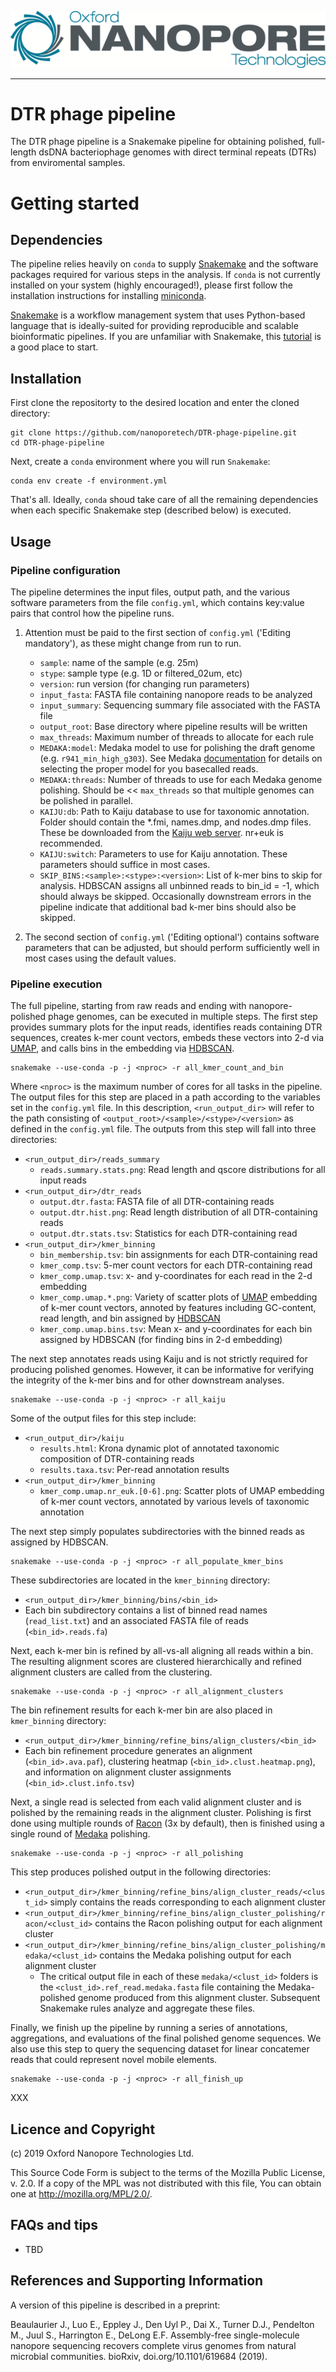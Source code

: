 ![ONT_logo](/ONT_logo.png)

-----------------------------

DTR phage pipeline
==================
The DTR phage pipeline is a Snakemake pipeline for obtaining polished, full-length  dsDNA bacteriophage genomes with direct terminal repeats (DTRs) from enviromental samples. 

Getting started
===============
## Dependencies
The pipeline relies heavily  on `conda` to supply [Snakemake](https://snakemake.readthedocs.io/en/stable/index.html) and the software packages required for various steps in the analysis. If `conda` is not currently installed on your system (highly encouraged!), please first follow the installation instructions for installing [miniconda](https://docs.conda.io/en/latest/miniconda.html).

[Snakemake](https://snakemake.readthedocs.io/en/stable/index.html) is a workflow management system that uses Python-based language that is ideally-suited for providing reproducible and scalable bioinformatic pipelines. If you are unfamiliar with Snakemake, this [tutorial](https://snakemake.readthedocs.io/en/stable/tutorial/basics.html) is a good place to start. 

## Installation
First clone the repositorty to the desired location and enter the cloned directory:
```
git clone https://github.com/nanoporetech/DTR-phage-pipeline.git
cd DTR-phage-pipeline
```
Next, create a `conda` environment where you will run `Snakemake`:
```
conda env create -f environment.yml
```
That's all. Ideally, `conda` shoud take care of all the remaining dependencies when each specific Snakemake step (described below) is executed.

## Usage

### Pipeline configuration
The pipeline determines the input files, output path, and the various software parameters from the file `config.yml`, which contains key:value pairs that control how the pipeline runs. 
1. Attention must be paid to the first section of `config.yml` ('Editing mandatory'), as these might change from run to run.
    - `sample`: name of the sample (e.g. 25m)
    - `stype`: sample type (e.g. 1D or filtered_02um, etc)
    - `version`: run version (for changing run parameters)
    - `input_fasta`: FASTA file containing nanopore reads to be analyzed
    - `input_summary`: Sequencing summary file associated with the FASTA file
    - `output_root`: Base directory where pipeline results will be written
    - `max_threads`: Maximum number of threads to allocate for each rule
    - `MEDAKA:model`: Medaka model to use for polishing the draft genome (e.g. `r941_min_high_g303`). See Medaka [documentation](https://github.com/nanoporetech/medaka#models) for details on selecting the proper model for you basecalled reads.
    - `MEDAKA:threads`: Number of threads to use for each Medaka genome polishing. Should be << `max_threads` so that multiple genomes can be polished in parallel.
    - `KAIJU:db`: Path to Kaiju database to use for taxonomic annotation. Folder should contain the *.fmi, names.dmp, and nodes.dmp files. These be downloaded from the [Kaiju web server](http://kaiju.binf.ku.dk/server). nr+euk is recommended.
    - `KAIJU:switch`: Parameters to use for Kaiju annotation. These parameters should suffice in most cases.
    - `SKIP_BINS:<sample>:<stype>:<version>`: List of k-mer bins to skip for analysis. HDBSCAN assigns all unbinned reads to bin_id = -1, which should always be skipped. Occasionally downstream errors in the pipeline indicate that additional bad k-mer bins should also be skipped. 

2. The second section of `config.yml` ('Editing optional') contains software parameters that can be adjusted, but should perform sufficiently well in most cases using the default values.

### Pipeline execution
The full pipeline, starting from raw reads and ending with nanopore-polished phage genomes, can be executed in multiple steps. The first step provides summary plots for the input reads, identifies reads containing DTR sequences, creates k-mer count vectors, embeds these vectors into 2-d via [UMAP](https://github.com/lmcinnes/umap), and calls bins in the embedding via [HDBSCAN](https://github.com/lmcinnes/HDBSCAN). 
```
snakemake --use-conda -p -j <nproc> -r all_kmer_count_and_bin
```
Where `<nproc>` is the maximum number of cores for all tasks in the pipeline. The output files for this step are placed in a path according to the variables set in the `config.yml` file. In this description, `<run_output_dir>` will refer to the path consisting of `<output_root>/<sample>/<stype>/<version>` as defined in the `config.yml` file. The outputs from this step will fall into three directories:
* `<run_output_dir>/reads_summary`
    * `reads.summary.stats.png`: Read length and qscore distributions for all input reads
* `<run_output_dir>/dtr_reads`
    * `output.dtr.fasta`: FASTA file of all DTR-containing reads
    * `output.dtr.hist.png`: Read length distribution of all DTR-containing reads
    * `output.dtr.stats.tsv`: Statistics for each DTR-containing read
* `<run_output_dir>/kmer_binning`
    * `bin_membership.tsv`: bin assignments for each DTR-containing read
    * `kmer_comp.tsv`: 5-mer count vectors for each DTR-containing read
    * `kmer_comp.umap.tsv`: x- and y-coordinates for each read in the 2-d embedding
    * `kmer_comp.umap.*.png`: Variety of scatter plots of [UMAP](https://github.com/lmcinnes/umap) embedding of k-mer count vectors, annoted by features including GC-content, read length, and bin assigned by [HDBSCAN](https://github.com/lmcinnes/HDBSCAN)
    * `kmer_comp.umap.bins.tsv`: Mean x- and y-coordinates for each bin assigned by HDBSCAN (for finding bins in 2-d embedding)
    

The next step annotates reads using Kaiju and is not strictly required for producing polished genomes. However, it can be informative for verifying the integrity of the k-mer bins and for other downstream analyses.
```
snakemake --use-conda -p -j <nproc> -r all_kaiju
```
Some of the output files for this step include:
* `<run_output_dir>/kaiju`
    * `results.html`: Krona dynamic plot of annotated taxonomic composition of DTR-containing reads
    * `results.taxa.tsv`: Per-read annotation results
* `<run_output_dir>/kmer_binning`
    * `kmer_comp.umap.nr_euk.[0-6].png`: Scatter plots of UMAP embedding of k-mer count vectors, annotated by various levels of taxonomic annotation

The next step simply populates subdirectories with the binned reads as assigned by HDBSCAN.
```
snakemake --use-conda -p -j <nproc> -r all_populate_kmer_bins
```
These subdirectories are located in the `kmer_binning` directory:
* `<run_output_dir>/kmer_binning/bins/<bin_id>`
* Each bin subdirectory contains a list of binned read names (`read_list.txt`) and an associated FASTA file of reads (`<bin_id>.reads.fa`)

Next, each k-mer bin is refined by all-vs-all aligning all reads within a bin. The resulting alignment scores are clustered hierarchically and refined alignment clusters are called from the clustering.
```
snakemake --use-conda -p -j <nproc> -r all_alignment_clusters
```
The bin refinement results for each k-mer bin are also placed in `kmer_binning` directory:
* `<run_output_dir>/kmer_binning/refine_bins/align_clusters/<bin_id>`
* Each bin refinement procedure generates an alignment (`<bin_id>.ava.paf`), clustering heatmap (`<bin_id>.clust.heatmap.png`), and information on alignment cluster assignments (`<bin_id>.clust.info.tsv`)

Next, a single read is selected from each valid alignment cluster and is polished by the remaining reads in the alignment cluster. Polishing is first done using multiple rounds of [Racon](https://github.com/isovic/racon) (3x by default), then is finished using a single round of [Medaka](https://github.com/nanoporetech/medaka) polishing.
```
snakemake --use-conda -p -j <nproc> -r all_polishing
```
This step produces polished output in the following directories:
* `<run_output_dir>/kmer_binning/refine_bins/align_cluster_reads/<clust_id>` simply contains the reads corresponding to each alignment cluster
* `<run_output_dir>/kmer_binning/refine_bins/align_cluster_polishing/racon/<clust_id>` contains the Racon polishing output for each alignment cluster
* `<run_output_dir>/kmer_binning/refine_bins/align_cluster_polishing/medaka/<clust_id>` contains the Medaka polishing output for each alignment cluster
    * The critical output file in each of these `medaka/<clust_id>` folders is the `<clust_id>.ref_read.medaka.fasta` file containing the Medaka-polished genome produced from this alignment cluster. Subsequent Snakemake rules analyze and aggregate these files.
    
Finally, we finish up the pipeline by running a series of annotations, aggregations, and evaluations of the final polished genome sequences. We also use this step to query the sequencing dataset for linear concatemer reads that could represent novel mobile elements. 
```
snakemake --use-conda -p -j <nproc> -r all_finish_up
```
XXX

## Licence and Copyright

(c) 2019 Oxford Nanopore Technologies Ltd.

This Source Code Form is subject to the terms of the Mozilla Public
License, v. 2.0. If a copy of the MPL was not distributed with this
file, You can obtain one at http://mozilla.org/MPL/2.0/.

## FAQs and tips
- TBD

## References and Supporting Information

A version of this pipeline is described in a preprint:

Beaulaurier J., Luo E., Eppley J., Den Uyl P., Dai X., Turner D.J., Pendelton M., Juul S., Harrington E., DeLong E.F. Assembly-free single-molecule nanopore sequencing recovers complete virus genomes from natural microbial communities. bioRxiv, doi.org/10.1101/619684 (2019).